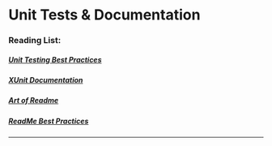 # Unit Tests & Documentation

### Reading List:

##### [Unit Testing Best Practices](https://stackify.com/unit-testing-basics-best-practices/)
##### [XUnit Documentation](https://xunit.github.io/#documentation)
##### [Art of Readme](https://github.com/noffle/art-of-readme)
##### [ReadMe Best Practices](https://github.com/jehna/readme-best-practices)
---

 